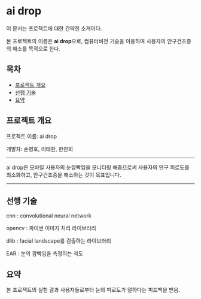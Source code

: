 # ai drop

이 문서는 프로젝트에 대한 간략한 소개이다.

본 프로젝트의 이름은 **ai drop**으로, 컴퓨터비전 기술을 이용하여 사용자의 안구건조증의 해소를 목적으로 한다. 

## 목차

* [프로젝트 개요](#overview)
* [선행 기술](#related)
* [요약](#summary)

## 프로젝트 개요

프로젝트 이름: ai drop

개발자: 손병호, 이태한, 한찬희

----

ai drop은 모바일 사용자의 눈깜빡임을 모니터링 해줌으로써 사용자의 안구 피로도를 최소화하고, 안구건조증을 해소하는 것이 목표입니다.

----

## 선행 기술

cnn : convolutional neural network

opencv : 파이썬 이미지 처리 라이브러리

dlib : facial landscape를 검출하는 라이브러리

EAR : 눈의 깜빡임을 측정하는 척도

## 요약

본 프로젝트의 실험 결과 사용자들로부터 눈의 피로도가 덜하다는 피드백을 받음.
